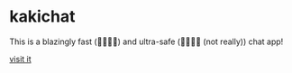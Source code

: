 # kakichat

This is a blazingly fast (🚀🚀🚀🚀) and ultra-safe (🦀🦀🦀🦀 (not really)) chat app!

[visit it](https://kakichat.fly.dev)
